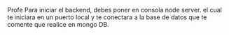 Profe Para iniciar el backend, debes poner en consola node server. el cual te iniciara en un puerto local 
y te conectara a la base de datos que te comente que realice en mongo DB.
